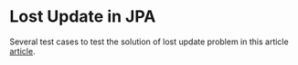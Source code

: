# Lost Update in JPA

Several test cases to test the solution of lost update problem in this article [article](https://vladmihalcea.com/a-beginners-guide-to-database-locking-and-the-lost-update-phenomena/).


